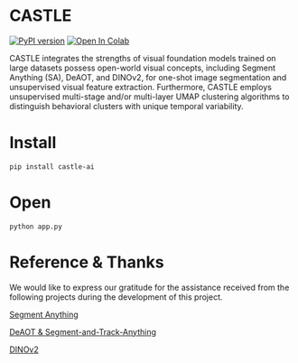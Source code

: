# CASTLE


[![PyPI version](https://badge.fury.io/py/castle-ai.svg)](https://badge.fury.io/py/castle-ai)
[![Open In Colab](https://colab.research.google.com/assets/colab-badge.svg)](https://colab.research.google.com/github/CASTLE-ai/castle-ai/blob/main/notebooks/colab.ipynb)

CASTLE integrates the strengths of visual foundation models trained on large datasets possess open-world visual concepts, including Segment Anything (SA), DeAOT, and DINOv2, for one-shot image segmentation and unsupervised visual feature extraction. Furthermore, CASTLE employs unsupervised multi-stage and/or multi-layer UMAP clustering algorithms to distinguish behavioral clusters with unique temporal variability. 

# Install

```
pip install castle-ai
```

# Open

```
python app.py
```

# Reference & Thanks

We would like to express our gratitude for the assistance received from the following projects during the development of this project.

[Segment Anything](https://github.com/facebookresearch/segment-anything.git)

[DeAOT & Segment-and-Track-Anything](https://github.com/z-x-yang/Segment-and-Track-Anything.git)

[DINOv2](https://github.com/facebookresearch/dinov2.git)